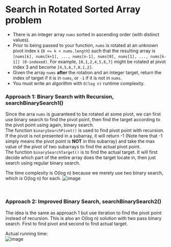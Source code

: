 # Search in Rotated Sorted Array problem
* There is an integer array `nums` sorted in ascending order (with distinct values).
* Prior to being passed to your function, `nums` is rotated at an unknown pivot index `k` (`0 <= k < nums.length`) such that the resulting array is `[nums[k], nums[k+1], ..., nums[n-1], nums[0], nums[1], ..., nums[k-1]] (0-indexed)`. For example, `[0,1,2,4,5,6,7]` might be rotated at pivot index 3 and become `[4,5,6,7,0,1,2]`.
* Given the array `nums` **after** the rotation and an integer target, return the index of target if it is in `nums`, or `-1` if it is not in `nums`.
* You must write an algorithm with `O(log n)` runtime complexity.


### Approach 1: Binary Search with Recursion, searchBinarySearch1()
Since the arra `nums` is guaranteed to be rotated at some pivot, we can first use binary search to find the pivot point, then find the target according to the pivot point using again, binary search.\
The function `binarySearchPivot()` is used to find pivot point with recursion. If the pivot is not presented in a subarray, it will return -1 (Note here that -1 simply means the pivot point is **NOT** in this subarray) and take the max value of the pivot of two subarrays to find the actual pivot point.\
The function `binarySearchTarget()` is to find the actual target. It will first decide which part of the entire array does the target locate in, then just search using regular binary search.

The time complexity is O(log n) because we merely use two binary search, which is O(log n) for each.
![image](https://user-images.githubusercontent.com/25105806/121980659-30c95000-cd41-11eb-8c39-772032e4b718.png)

<br />

### Approach 2: Improved Binary Search, searchBinarySearch2()
The idea is the same as approach 1 but use iteration to find the pivot point instead of recursion. This is also an O(log n) solution with two pass binary search. First to find pivot and second to find actual target.

Actual running time:\
![image](https://user-images.githubusercontent.com/25105806/121980862-8dc50600-cd41-11eb-83a7-348a00de126a.png)
